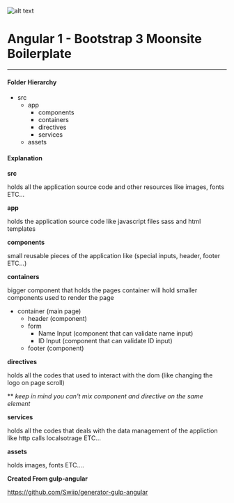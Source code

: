 ![alt text](https://www.moonsite.co.il/media/1057/moonsite-logo.png?anchor=center&mode=crop&rnd=131429454620000000 "Moonsite Logo")

# Angular 1 - Bootstrap 3 Moonsite Boilerplate
---

#### Folder Hierarchy 
* src
    *   app
        *   components
        *   containers
        *   directives
        *   services
    *   assets

#### Explanation

**src**

holds all the application source code and other resources like images, fonts ETC...

**app**

holds the application source code like javascript files sass and html templates

**components**

small reusable pieces of the application like (special inputs, header, footer ETC...) 

**containers**

bigger component that holds the pages 
container will hold smaller components used to render the page

* container (main page)
    * header (component)
    * form
        * Name Input (component that can validate name input)
        * ID Input (component that can validate ID input)
    * footer (component)

**directives**

holds all the codes that used to interact with the dom (like changing the logo on page scroll)

** *keep in mind you can't mix component and directive on the same element*

**services**

holds all the codes that deals with the data management of the appliction like http calls localsotrage ETC...

**assets**

holds images, fonts ETC....


**Created From gulp-angular**

https://github.com/Swiip/generator-gulp-angular